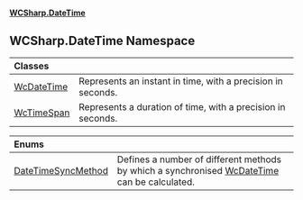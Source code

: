 #### [WCSharp.DateTime](README.md 'README')

## WCSharp.DateTime Namespace

| Classes | |
| :--- | :--- |
| [WcDateTime](WCSharp.DateTime.WcDateTime.md 'WCSharp.DateTime.WcDateTime') | Represents an instant in time, with a precision in seconds. |
| [WcTimeSpan](WCSharp.DateTime.WcTimeSpan.md 'WCSharp.DateTime.WcTimeSpan') | Represents a duration of time, with a precision in seconds. |

| Enums | |
| :--- | :--- |
| [DateTimeSyncMethod](WCSharp.DateTime.DateTimeSyncMethod.md 'WCSharp.DateTime.DateTimeSyncMethod') | Defines a number of different methods by which a synchronised [WcDateTime](WCSharp.DateTime.WcDateTime.md 'WCSharp.DateTime.WcDateTime') can be calculated. |
